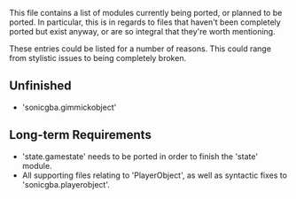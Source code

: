 This file contains a list of modules currently being ported, or planned to be ported.
In particular, this is in regards to files that haven't been completely
ported but exist anyway, or are so integral that they're worth mentioning.

These entries could be listed for a number of reasons. This could range from
stylistic issues to being completely broken.

## Unfinished
* 'sonicgba.gimmickobject'

## Long-term Requirements
* 'state.gamestate' needs to be ported in order to finish the 'state' module.
* All supporting files relating to 'PlayerObject', as well as syntactic fixes to 'sonicgba.playerobject'.